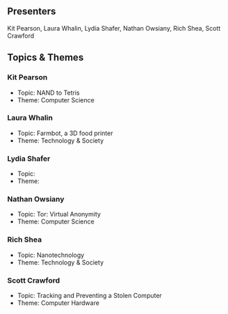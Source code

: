 ## Presenters

Kit Pearson, Laura Whalin, Lydia Shafer, Nathan Owsiany, Rich Shea, Scott Crawford

## Topics & Themes

### Kit Pearson

* Topic: NAND to Tetris
* Theme: Computer Science

### Laura Whalin

* Topic: Farmbot, a 3D food printer
* Theme: Technology & Society

### Lydia Shafer

* Topic:
* Theme:

### Nathan Owsiany

* Topic: Tor: Virtual Anonymity
* Theme: Computer Science

### Rich Shea

* Topic: Nanotechnology
* Theme: Technology & Society

### Scott Crawford

* Topic: Tracking and Preventing a Stolen Computer
* Theme: Computer Hardware
